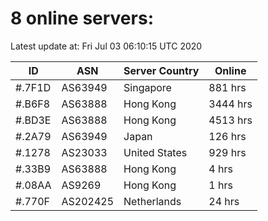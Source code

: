 # 8 online servers:

Latest update at: Fri Jul 03 06:10:15 UTC 2020

| ID | ASN | Server Country | Online |
| -- | --- | -------------- | ------ |
| #.7F1D | AS63949 | Singapore | 881 hrs |
| #.B6F8 | AS63888 | Hong Kong | 3444 hrs |
| #.BD3E | AS63888 | Hong Kong | 4513 hrs |
| #.2A79 | AS63949 | Japan | 126 hrs |
| #.1278 | AS23033 | United States | 929 hrs |
| #.33B9 | AS63888 | Hong Kong | 4 hrs |
| #.08AA | AS9269 | Hong Kong | 1 hrs |
| #.770F | AS202425 | Netherlands | 24 hrs |

